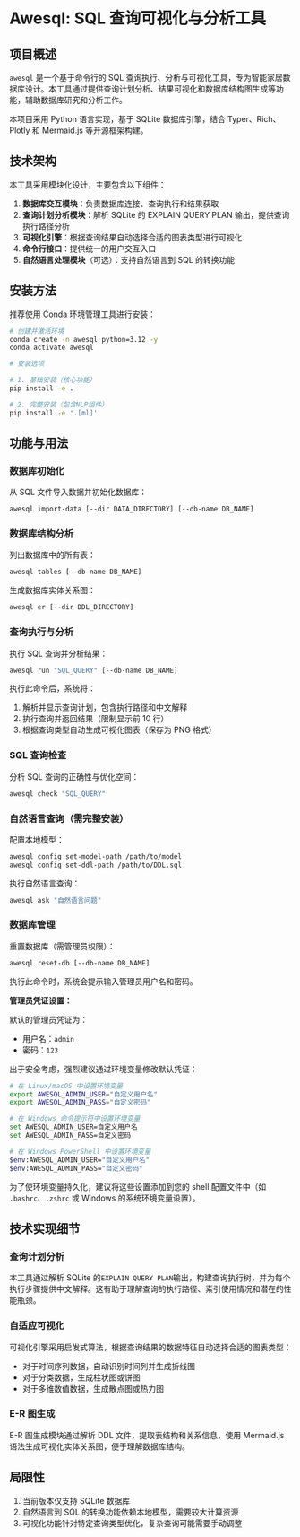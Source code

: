 # Awesql: SQL 查询可视化与分析工具

## 项目概述

`awesql` 是一个基于命令行的 SQL 查询执行、分析与可视化工具，专为智能家居数据库设计。本工具通过提供查询计划分析、结果可视化和数据库结构图生成等功能，辅助数据库研究和分析工作。

本项目采用 Python 语言实现，基于 SQLite 数据库引擎，结合 Typer、Rich、Plotly 和 Mermaid.js 等开源框架构建。

## 技术架构

本工具采用模块化设计，主要包含以下组件：

1. **数据库交互模块**：负责数据库连接、查询执行和结果获取
2. **查询计划分析模块**：解析 SQLite 的 EXPLAIN QUERY PLAN 输出，提供查询执行路径分析
3. **可视化引擎**：根据查询结果自动选择合适的图表类型进行可视化
4. **命令行接口**：提供统一的用户交互入口
5. **自然语言处理模块**（可选）：支持自然语言到 SQL 的转换功能

## 安装方法

推荐使用 Conda 环境管理工具进行安装：

```bash
# 创建并激活环境
conda create -n awesql python=3.12 -y
conda activate awesql

# 安装选项

# 1. 基础安装（核心功能）
pip install -e .

# 2. 完整安装（包含NLP组件）
pip install -e '.[ml]'
```

## 功能与用法

### 数据库初始化

从 SQL 文件导入数据并初始化数据库：

```bash
awesql import-data [--dir DATA_DIRECTORY] [--db-name DB_NAME]
```

### 数据库结构分析

列出数据库中的所有表：

```bash
awesql tables [--db-name DB_NAME]
```

生成数据库实体关系图：

```bash
awesql er [--dir DDL_DIRECTORY]
```

### 查询执行与分析

执行 SQL 查询并分析结果：

```bash
awesql run "SQL_QUERY" [--db-name DB_NAME]
```

执行此命令后，系统将：

1. 解析并显示查询计划，包含执行路径和中文解释
2. 执行查询并返回结果（限制显示前 10 行）
3. 根据查询类型自动生成可视化图表（保存为 PNG 格式）

### SQL 查询检查

分析 SQL 查询的正确性与优化空间：

```bash
awesql check "SQL_QUERY"
```

### 自然语言查询（需完整安装）

配置本地模型：

```bash
awesql config set-model-path /path/to/model
awesql config set-ddl-path /path/to/DDL.sql
```

执行自然语言查询：

```bash
awesql ask "自然语言问题"
```

### 数据库管理

重置数据库（需管理员权限）：

```bash
awesql reset-db [--db-name DB_NAME]
```

执行此命令时，系统会提示输入管理员用户名和密码。

**管理员凭证设置：**

默认的管理员凭证为：

- 用户名：`admin`
- 密码：`123`

出于安全考虑，强烈建议通过环境变量修改默认凭证：

```bash
# 在 Linux/macOS 中设置环境变量
export AWESQL_ADMIN_USER="自定义用户名"
export AWESQL_ADMIN_PASS="自定义密码"

# 在 Windows 命令提示符中设置环境变量
set AWESQL_ADMIN_USER=自定义用户名
set AWESQL_ADMIN_PASS=自定义密码

# 在 Windows PowerShell 中设置环境变量
$env:AWESQL_ADMIN_USER="自定义用户名"
$env:AWESQL_ADMIN_PASS="自定义密码"
```

为了使环境变量持久化，建议将这些设置添加到您的 shell 配置文件中（如 `.bashrc`、`.zshrc` 或 Windows 的系统环境变量设置）。

## 技术实现细节

### 查询计划分析

本工具通过解析 SQLite 的`EXPLAIN QUERY PLAN`输出，构建查询执行树，并为每个执行步骤提供中文解释。这有助于理解查询的执行路径、索引使用情况和潜在的性能瓶颈。

### 自适应可视化

可视化引擎采用启发式算法，根据查询结果的数据特征自动选择合适的图表类型：

- 对于时间序列数据，自动识别时间列并生成折线图
- 对于分类数据，生成柱状图或饼图
- 对于多维数值数据，生成散点图或热力图

### E-R 图生成

E-R 图生成模块通过解析 DDL 文件，提取表结构和关系信息，使用 Mermaid.js 语法生成可视化实体关系图，便于理解数据库结构。

## 局限性

1. 当前版本仅支持 SQLite 数据库
2. 自然语言到 SQL 的转换功能依赖本地模型，需要较大计算资源
3. 可视化功能针对特定查询类型优化，复杂查询可能需要手动调整
